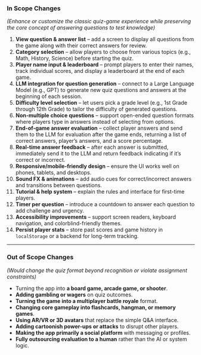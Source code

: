 ### In Scope Changes

_(Enhance or customize the classic quiz-game experience while preserving the core concept of answering questions to test knowledge)_

1. **View question & answer list** – add a screen to display all questions from the game along with their correct answers for review.
2. **Category selection** – allow players to choose from various topics (e.g., Math, History, Science) before starting the quiz.
3. **Player name input & leaderboard** – prompt players to enter their names, track individual scores, and display a leaderboard at the end of each game.
4. **LLM integration for question generation** – connect to a Large Language Model (e.g., GPT) to generate new quiz questions and answers at the beginning of each session.
5. **Difficulty level selection** – let users pick a grade level (e.g., 1st Grade through 12th Grade) to tailor the difficulty of generated questions.
6. **Non-multiple choice questions** – support open-ended question formats where players type in answers instead of selecting from options.
7. **End-of-game answer evaluation** – collect player answers and send them to the LLM for evaluation after the game ends, returning a list of correct answers, player’s answers, and a score percentage.
8. **Real-time answer feedback** – after each answer is submitted, immediately send it to the LLM and return feedback indicating if it’s correct or incorrect.
9. **Responsive/mobile-friendly design** – ensure the UI works well on phones, tablets, and desktops.
10. **Sound FX & animations** – add audio cues for correct/incorrect answers and transitions between questions.
11. **Tutorial & help system** – explain the rules and interface for first-time players.
12. **Timer per question** – introduce a countdown to answer each question to add challenge and urgency.
13. **Accessibility improvements** – support screen readers, keyboard navigation, and colorblind-friendly themes.
14. **Persist player stats** – store past scores and game history in `localStorage` or a backend for long-term tracking.

---

### Out of Scope Changes

_(Would change the quiz format beyond recognition or violate assignment constraints)_

- Turning the app into **a board game, arcade game, or shooter**.
- **Adding gambling or wagers** on quiz outcomes.
- **Turning the game into a multiplayer battle royale** format.
- **Changing core gameplay into flashcards, hangman, or memory games**.
- **Using AR/VR or 3D avatars** that replace the simple Q&A interface.
- **Adding cartoonish power-ups or attacks** to disrupt other players.
- **Making the app primarily a social platform** with messaging or profiles.
- **Fully outsourcing evaluation to a human** rather than the AI or system logic.
